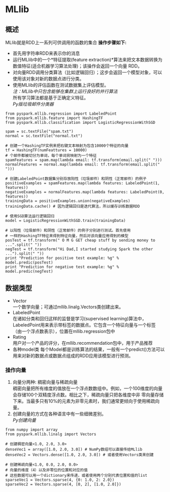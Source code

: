 # MLlib
## 概述
MLlib就是RDD上一系列可供调用的函数的集合
**操作步骤如下:**
* 首先用字符串RDD来表示你的消息  
* 运行MLlib中的一个*特征提取(feature extraction)*算法来把文本数据转换为数值特征(适合机器学习算法处理)；该操作会返回一个向量
  RDD。  
* 对向量RDD调用分类算法（比如逻辑回归）；这步会返回一个模型对象，可以使用该对象对新的数据点进行分类。  
* 使用MLlib的评估函数在测试数据集上评估模型。  
*注：MLlib中只包含能够在集群上运行良好的并行算法*  
所有学习算法都是基于正确定义特征。  
*Py版垃圾邮件分类器*
```
from pyspark.mllib.regression import LabeledPoint
from pyspark.mllib.feature import HashingTF
from pyspark.mllib.classification import LogisticRegressionWithSGD

spam = sc.textFile("spam.txt")
normal = sc.textFile("normal.txt")

# 创建一个HashingTF实例来把右键文本映射为包含10000个特征的向量
tf = HashingTF(numFeattures = 10000)
# 个邮件都被切分为单词，每个单词背映射为一个特征
spamFeatures = spam.map(lambda email: tf.transform(email.split(" ")))
normalFeatures = normal.map(lambda email: tf.transform(email.split(" ")))

# 创建LabeledPoint数据集分别存放阳性（垃圾邮件）和阴性（正常邮件）的例子
positiveExamples = spamFeatures.map(lambda features: LabeledPoint(1, features))
negativeExamples = normalFeatures.map(lambda features: LabeledPoint(0, features))
trainingData = positiveExamples.union(negativeExamples)
trainingData.cache() # 因为逻辑回归是迭代算法，所以缓存训练数据RDD

# 使用SGD算法运行逻辑回归
model = LogisticRegressionWithSGD.train(trainingData)

# 以阳性（垃圾邮件）和阴性（正常邮件）的例子分别进行测试。首先使用
# 一样的HashingTF特征来得到特征向量，然后对该向量应用得到的模型
posTest = tf.transform(" O M G GET cheap stuff by sending money to ...".split(" "))
negTest = tf.transform("Hi Dad,I started studying Spark the other ...").split(" "))
print "Prediction for positive test example: %g" % model.predic(posTest)
print "Prediction for negative test example: %g" % model.predic(negTest)
```
## 数据类型
* Vector  
  一个数学向量；可通过mllib.linalg.Vectors类创建出来。
* LabeledPoint  
  在诸如分类和回归这样的监督是学习(supervised learning)算法中，LabeledPoint用来表示带标签的数据点。它包含一个特征向量与一个标签
  （由一个浮点数表示），位置在mllib.regression包中
* Rating  
  用户对一个产品的评分，在mllib.recommendation包中，用于产品推荐  
* 各种model类
  每个Model都是训练算法的结果，一般有一个predict()方法可以用来对新的数据点或数据点组成的RDD应用该模型进行预测。  
### 操作向量
1. 向量分两种: 稠密向量与稀疏向量  
   稠密向量把所有维度的值放在一个浮点数数组中。例如，一个100维度的向量会存储100个双精度浮点数。相比之下，稀疏向量只把各维度中非
   零向量存储下来。当最多只有10%的元素为非零元素时，我们通常更倾向于使用稀疏向量。
2. 创建向量的方式在各种语言中有一些细微差别。  
*Py创建向量*
```
from numpy import array
from pyspark.mllib.linalg import Vectors

# 创建稠密向量<1.0, 2.0, 3.0>
denseVec1 = array([1.0, 2.0, 3.0]) # NumPy数组可以直接传给MLlib
denseVec2 = Vectors.dense([1.0, 2.0, 3.0]) # 或者使用Vectors类来创建

# 创建稀疏向量<1.0, 0.0, 2.0, 0.0>
# 向量的维度（4）以及非零位的位置和对应的值
# 这些数据可以用一个dictionary来传递，或者使用两个分别代表位置和值的list 
sparseVec1 = Vectors.sparse(4, {0: 1.0, 2: 2.0})
sparseVec2 = Vectors.sparse(4, [0, 2], [1.0, 2.0]})
```
